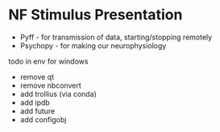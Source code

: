 # NF Stimulus Presentation

- Pyff - for transmission of data, starting/stopping remotely
- Psychopy - for making our neurophysiology


todo in env for windows
- remove qt
- remove nbconvert
- add trollius (via conda)
- add ipdb
- add future
- add configobj


